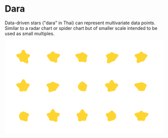 # Dara

Data-driven stars ("dara" in Thai) can represent multivariate data points. Similar to a radar chart or spider chart but of smaller scale intended to be used as small multiples.

![Screenshot](screenshot.png)
